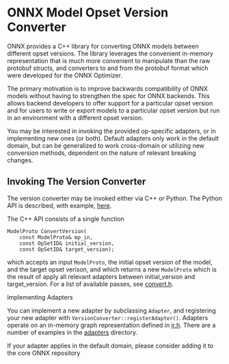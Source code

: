 # ONNX Model Opset Version Converter

ONNX provides a C++ library for converting ONNX models between different
opset versions. The library leverages the convenient in-memory
representation that is much more convenient to manipulate than the raw
protobuf structs, and converters to and from the protobuf format which
were developed for the ONNX Optimizer.

The primary motivation is to improve backwards compatibility of ONNX
models without having to strengthen the spec for ONNX backends.  This
allows backend developers to offer support for a particular opset version
and for users to write or export models to a particular opset version but
run in an environment with a different opset version.

You may be interested in invoking the provided op-specific adapters, or in
implementing new ones (or both). Default adapters only work in the default
domain, but can be generalized to work cross-domain or utilizing new
conversion methods, dependent on the nature of relevant breaking changes.

## Invoking The Version Converter

The version converter may be invoked either via C++ or Python. The Python API
is described, with example,
[here](/docs/PythonAPIOverview.md#converting-version-of-an-onnx-model-within-default-domain-aionnx).

The C++ API consists of a single function

```
ModelProto ConvertVersion(
    const ModelProto& mp_in,
    const OpSetID& initial_version,
    const OpSetID& target_version);
```

which accepts an input `ModelProto`, the initial opset version of the model, 
and the target opset verison, and which returns a new `ModelProto` which 
is the result of apply all relevant adapters between initial_version and
target_version. For a list of available passes, see 
[convert.h](/onnx/version_converter/convert.h).

Implementing Adapters

You can implement a new adapter by subclassing `Adapter`, and registering 
your new adapter with `VersionConverter::registerAdapter()`. Adapters operate 
on an in-memory graph representation defined in [ir.h](/onnx/common/ir.h). 
There are a number of examples in the [adapters](/onnx/version_converter/adapters) 
directory.

If your adapter applies in the default domain, please consider adding it
to the core ONNX repository
